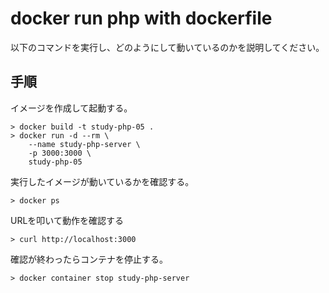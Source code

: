 # docker run php with dockerfile

以下のコマンドを実行し、どのようにして動いているのかを説明してください。

## 手順

イメージを作成して起動する。

```
> docker build -t study-php-05 .
> docker run -d --rm \
    --name study-php-server \
    -p 3000:3000 \
    study-php-05
```

実行したイメージが動いているかを確認する。

```
> docker ps
```

URLを叩いて動作を確認する

```
> curl http://localhost:3000
```

確認が終わったらコンテナを停止する。

```
> docker container stop study-php-server
```